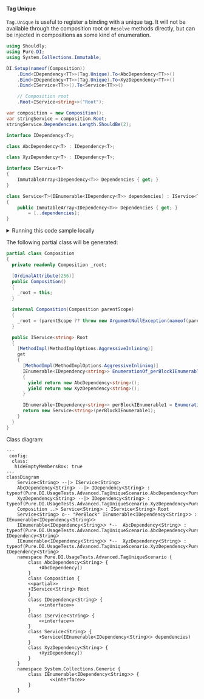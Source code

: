 #### Tag Unique

`Tag.Unique` is useful to register a binding with a unique tag. It will not be available through the composition root or `Resolve` methods directly, but can be injected in compositions as some kind of enumeration.


```c#
using Shouldly;
using Pure.DI;
using System.Collections.Immutable;

DI.Setup(nameof(Composition))
    .Bind<IDependency<TT>>(Tag.Unique).To<AbcDependency<TT>>()
    .Bind<IDependency<TT>>(Tag.Unique).To<XyzDependency<TT>>()
    .Bind<IService<TT>>().To<Service<TT>>()

    // Composition root
    .Root<IService<string>>("Root");

var composition = new Composition();
var stringService = composition.Root;
stringService.Dependencies.Length.ShouldBe(2);

interface IDependency<T>;

class AbcDependency<T> : IDependency<T>;

class XyzDependency<T> : IDependency<T>;

interface IService<T>
{
    ImmutableArray<IDependency<T>> Dependencies { get; }
}

class Service<T>(IEnumerable<IDependency<T>> dependencies) : IService<T>
{
    public ImmutableArray<IDependency<T>> Dependencies { get; }
        = [..dependencies];
}
```

<details>
<summary>Running this code sample locally</summary>

- Make sure you have the [.NET SDK 9.0](https://dotnet.microsoft.com/en-us/download/dotnet/9.0) or later is installed
```bash
dotnet --list-sdk
```
- Create a net9.0 (or later) console application
```bash
dotnet new console -n Sample
```
- Add references to NuGet packages
  - [Pure.DI](https://www.nuget.org/packages/Pure.DI)
  - [Shouldly](https://www.nuget.org/packages/Shouldly)
```bash
dotnet add package Pure.DI
dotnet add package Shouldly
```
- Copy the example code into the _Program.cs_ file

You are ready to run the example 🚀
```bash
dotnet run
```

</details>

The following partial class will be generated:

```c#
partial class Composition
{
  private readonly Composition _root;

  [OrdinalAttribute(256)]
  public Composition()
  {
    _root = this;
  }

  internal Composition(Composition parentScope)
  {
    _root = (parentScope ?? throw new ArgumentNullException(nameof(parentScope)))._root;
  }

  public IService<string> Root
  {
    [MethodImpl(MethodImplOptions.AggressiveInlining)]
    get
    {
      [MethodImpl(MethodImplOptions.AggressiveInlining)]
      IEnumerable<IDependency<string>> EnumerationOf_perBlockIEnumerable1()
      {
        yield return new AbcDependency<string>();
        yield return new XyzDependency<string>();
      }

      IEnumerable<IDependency<string>> perBlockIEnumerable1 = EnumerationOf_perBlockIEnumerable1();
      return new Service<string>(perBlockIEnumerable1);
    }
  }
}
```

Class diagram:

```mermaid
---
 config:
  class:
   hideEmptyMembersBox: true
---
classDiagram
	ServiceᐸStringᐳ --|> IServiceᐸStringᐳ
	AbcDependencyᐸStringᐳ --|> IDependencyᐸStringᐳ : typeof(Pure.DI.UsageTests.Advanced.TagUniqueScenario.AbcDependency<Pure.DI.TT>) 
	XyzDependencyᐸStringᐳ --|> IDependencyᐸStringᐳ : typeof(Pure.DI.UsageTests.Advanced.TagUniqueScenario.XyzDependency<Pure.DI.TT>) 
	Composition ..> ServiceᐸStringᐳ : IServiceᐸStringᐳ Root
	ServiceᐸStringᐳ o-- "PerBlock" IEnumerableᐸIDependencyᐸStringᐳᐳ : IEnumerableᐸIDependencyᐸStringᐳᐳ
	IEnumerableᐸIDependencyᐸStringᐳᐳ *--  AbcDependencyᐸStringᐳ : typeof(Pure.DI.UsageTests.Advanced.TagUniqueScenario.AbcDependency<Pure.DI.TT>)  IDependencyᐸStringᐳ
	IEnumerableᐸIDependencyᐸStringᐳᐳ *--  XyzDependencyᐸStringᐳ : typeof(Pure.DI.UsageTests.Advanced.TagUniqueScenario.XyzDependency<Pure.DI.TT>)  IDependencyᐸStringᐳ
	namespace Pure.DI.UsageTests.Advanced.TagUniqueScenario {
		class AbcDependencyᐸStringᐳ {
			+AbcDependency()
		}
		class Composition {
		<<partial>>
		+IServiceᐸStringᐳ Root
		}
		class IDependencyᐸStringᐳ {
			<<interface>>
		}
		class IServiceᐸStringᐳ {
			<<interface>>
		}
		class ServiceᐸStringᐳ {
			+Service(IEnumerableᐸIDependencyᐸStringᐳᐳ dependencies)
		}
		class XyzDependencyᐸStringᐳ {
			+XyzDependency()
		}
	}
	namespace System.Collections.Generic {
		class IEnumerableᐸIDependencyᐸStringᐳᐳ {
				<<interface>>
		}
	}
```

